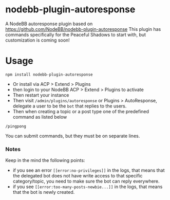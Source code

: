 # nodebb-plugin-autoresponse

A NodeBB autoresponse plugin based on https://github.com/NodeBB/nodebb-plugin-autoresponse
This plugin has commands specifically for the Peaceful Shadows to start with, but customization is coming soon!

# Usage

```
npm install nodebb-plugin-autoresponse
```
* Or install via ACP > Extend > Plugins
* then login to your NodeBB ACP > Extend > Plugins to activate
* Then restart your instance
* Then visit `/admin/plugins/autoresponse` or Plugins > AutoResponse, delegate a user to be the `bot` that replies to the users.
* Then when creating a topic or a post type one of the predefined command as listed below
```
/pingpong
```
You can submit commands, but they must be on separate lines.


### Notes 
Keep in the mind the following points:

* if you see an error `[[error:no-privileges]]` in the logs, that means that the delegated bot does not have write access to that specific category/topic, you need to make sure the bot can reply everywhere.
* if you see `[[error:too-many-posts-newbie...]]` in the logs, that means that the bot is newly created.

